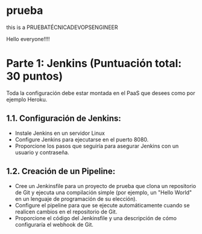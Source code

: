 # prueba
this is a PRUEBATÉCNICADEVOPSENGINEER


Hello everyone!!!!

# Parte 1: Jenkins (Puntuación total: 30 puntos)
Toda la configuración debe estar montada en el PaaS que desees como por ejemplo Heroku.
## 1.1. Configuración de Jenkins:
- Instale Jenkins en un servidor Linux
- Configure Jenkins para ejecutarse en el puerto 8080.
- Proporcione los pasos que seguiría para asegurar Jenkins con un usuario y
contraseña.
## 1.2. Creación de un Pipeline:
- Cree un Jenkinsfile para un proyecto de prueba que clona un repositorio de Git y ejecuta una compilación simple (por ejemplo, un "Hello World" en un lenguaje de programación de su elección).
- Configure el pipeline para que se ejecute automáticamente cuando se realicen cambios en el repositorio de Git.
- Proporcione el código del Jenkinsfile y una descripción de cómo configuraría el webhook de Git.

